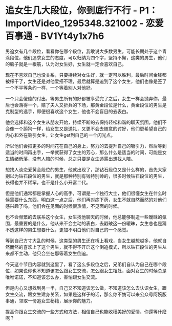 # 追女生几大段位，你到底行不行 - P1：ImportVideo_1295348.321002 - 恋爱百事通 - BV1Yt4y1x7h6

男追女有几个段位，看看你在哪个段位，我敢说大多数男生，可能长期处于这个青涂段位，他们追求女生的态度，可以归纳为四个字，坚持不懈，这类的男生，他们的脑子就是一根筋，认为对女生好，女生就一定会喜欢自己。

现在不喜欢自己也没关系，只要持续对女生好，就一定可以胜利，最后时间金钱都被榨干了，女生还是对他爱搭不理，最后就算是追到了这个女生，他们也像是签了一个不平等条约一样，一个等着别人对他好。

一个只会傻傻的付出，等男生所有的好都被享受完了之后，女生一样会抛弃你，最后也会落得一个，赔了夫人又折兵的下场，那黄金段位是什么，黄金段位的男生是克制型的选手，即便很喜欢这个女生，他也不会盲目的去表白。

他会选择和这个女生从朋友开始，持续不断的去保持轻松和谐的聊天氛围，他们不会像一个舔狗一样，给女生又是送礼，又更不会去随意的讨好，他们更希望自己的内心和外在吸引女生，让女生get到自己的一个闪光点。

所以他们会把更多的时间花在自己的身上，努力的去提升自己的吸引力，然后等到适当的时间再出手，一举就获得了女生的芳心，那么什么是适当的时间，可能是女生情绪低落，没有人陪的时候，总之只要是女生透露出想找人陪。

想找人谈恋爱黄金段位的男生，他就出现了，那钻石段位又是什么样的，首先大家别以为钻石段位的男生，就是那种特别有钱特别帅的，很多时候钻石段位的男生，长得也并不稀罕，也不是什么小开富二代。

但是他们通常都是掌握人心的高手，可谓是一个独行大士，他们很懂女生在什么时候需要什么东西，明白这一点之后，他们再对症下药，女生不就自然而然的对他们感兴趣了吗，他们会在见面的时候很热情，不见面的时候。

也不会频繁的去联系这个女生，女生找他聊天的时候，他总能够制造一些暧昧的氛围，最重要的是什么，他从来不会主动的表白，去戳破这一份暧昧，女生总也是猜不透这样的男生想要什么，更加不明白他们对自己的一个感觉。

等到自己方寸大乱的时候，这类型的男生还在桥上看戏，当女生越想越多，他就自然而然的喜欢上了这个男生，就不得不开启这个倒追模式，所以钻石段位的男生从来都不主动，他只会坐在那等着女生倒追。

今天这个节目内容就到这里了，看了这么多段位之后，兄弟们自认为自己在哪个段位，如果说你也不知道该怎么跟女生交流，怎么跟女生相处，面对女生的时候总是唯唯诺诺，不知道该怎么办，害怕跟女生交流。

但是内心又想找到另一半，自己又不知道该怎么做，不知道该怎么去认识女生，跟女生交流，跟女生建身关系，如果是这样子的话，那么你不妨可以来公众号阿婉版事通，领取一份追女生秘籍，展示你的魅力。

提高你跟女生交流的一些方式和方法，相信自己也能收穫美好的愛情，你還等什麼呢？